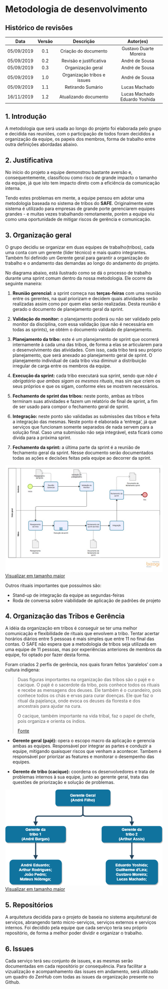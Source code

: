 # Metodologia de desenvolvimento

## Histórico de revisões
|   Data   |  Versão  |        Descrição       |          Autor(es)          |
|:--------:|:--------:|:----------------------:|:---------------------------:|
|05/09/2019| 0.1 | Criação do documento       |   Gustavo Duarte Moreira  |
|05/09/2019| 0.2 | Revisão e justificativa | André de Sousa |
|05/09/2019| 0.3 | Organização geral | André de Sousa |
|05/09/2019| 1.0 | Organização tribos e issues | André de Sousa |
|05/09/2019| 1.1 | Retirando Sumário | Lucas Machado |
|16/11/2019| 1.2 | Atualizando documento | Lucas Machado <br>Eduardo Yoshida |

## 1. Introdução

A metodologia que será usada ao longo do projeto foi elaborada pelo grupo e decidida nas reuniões, com o participação de todos foram decididos a organização da equipe, os papeis dos membros, forma de trabalho entre outra definições abordadas abaixo.

## 2. Justificativa

No início do projeto a equipe demonstrou bastante aversão e, consequentemente, classificou como risco de grande impacto o tamanho da equipe, já que isto tem impacto direto com a eficiência da comunicação interna.

Tendo estes problemas em mente, a equipe pensou em adotar uma metodologia baseada no sistema de tribos do **SAFE**. Originalmente este sistema é utilizado para empresas de grande porte gerenciarem equipes grandes - e muitas vezes trabalhando remotamente, porém a equipe viu como uma oportunidade de mitigar riscos de gerência e comunicação.

## 3. Organização geral

O grupo decidiu se organizar em duas equipes de trabalho(tribos), cada uma conta com um gerente (líder técnico) e mais quatro integrantes. Também foi definido um Gerente geral para garantir a organização do trabalho e o andamento das demandas ao longo do andamento do projeto.

No diagrama abaixo, está ilustrado como se dá o processo de trabalho durante uma sprint comum dentro da nossa metodologia. Ele ocorre da seguinte maneira:

1. **Reunião gerencial:** a sprint começa nas **terças-feiras** com uma reunião entre os gerentes, na qual priorizam e decidem quais atividades serão realizadas assim como por quem elas serão realizadas. Desta reunião é gerado o documento de planejamento geral da sprint.

2. **Validação do monitor:** o planejamento poderá ou não ser validado pelo monitor da disciplina, com essa validação (que não é necessária em todas as sprints), se obtém o documento validado de planejamento.

3. **Planejamento da tribo:** este é um planejamento de sprint que ocorrerá internamente à cada uma das tribos, de forma a elas se articularem para o desenvolvimento das atividades. Com isso, cada tribo terá seu próprio planejamento, que será anexado ao planejamento geral de sprint. O planejamento individual de cada tribo visa diminuir a distribuição irregular de carga entre os membros da equipe.

4. **Execução da sprint:** cada tribo executará sua sprint, sendo que *não é obrigatório que ambas sigam os mesmos rituais*, mas sim que criem os seus próprios e que os sigam, conforme eles se mostrem necessários.

5. **Fechamento de sprint das tribos:** neste ponto, ambas as tribos terminam suas atividades e fazem um relatório de final de sprint, a fim de ser usado para compor o fechamento geral de sprint.

6. **Integração:** neste ponto são validadas as submissões das tribos e feita a integração das mesmas. Neste ponto é elaborada a ‘entrega’, já que serviços que funcionam somente separados de nada servem para a solução final. Caso uma submissão não seja integrável, esta ficará como dívida para a próxima sprint.

7. **Fechamento da sprint:** a última parte da sprint é a reunião de fechamento geral da sprint. Nesse documento serão documentados todas as ações e decisões feitas pela equipe ao decorrer da sprint.

![Metodologia](./../../img/bpmn/bpmn_metodologia.jpg)
[Visualizar em tamanho maior](./../../img/bpmn/bpmn_metodologia.jpg)

Outros rituais importantes que possuímos são:

- Stand-up de integração da equipe as segundas-feiras
- Roda de conversa sobre viabilidade de aplicação de padrões  de projeto

## 4. Organização das Tribos e Gerência

A idéia da organização em tribos é conseguir se ter uma melhor comunicação e flexibilidade de rituais que envolvem a tribo. Tentar acertar horários diários entre 5 pessoas é mais simples que entre 11 no final das contas. O SAFE não espera que a metodologia de tribos seja utilizada em uma equipe de 11 pessoas, mas por experiências anteriores de membros da equipe, foi optado por fazer desta forma.

Foram criados 2 perfis de gerência, nos quais foram feitos ‘paralelos’ com a cultura indigena:

> Duas figuras importantes na organização das tribos são o pajé e o
> cacique. O pajé é o sacerdote da tribo, pois conhece todos os rituais e
> recebe  as mensagens dos deuses. Ele também é o curandeiro, pois conhece
> todos os chás  e ervas para curar doenças. Ele que faz o ritual da
> pajelança, onde evoca os  deuses da floresta e dos ancestrais para
> ajudar na cura.
>
> O cacique, também  importante na vida tribal, faz o
> papel de chefe, pois organiza e orienta os  índios.
>
> [Fonte](https://www.sohistoria.com.br/ef2/indios/p1.php)


- **Gerente geral (pajé):** opera o escopo macro da aplicação e gerencia ambas as equipes. Responsável por integrar as partes e conduzir a equipe, mitigando quaisquer riscos que venham a acontecer. Tambem é responsável por priorizar as features e monitorar o desempenho das equipes.

- **Gerente de tribo (cacique):** coordena os desenvolvedores e trata de problemas internos à sua equipe, junto ao gerente geral, trata das questões de priorização e solução de problemas.


![organizacao](./../../img/organizacao.png)
[Visualizar em tamanho maior](./../../img/organizacao.png)

## 5. Repositórios

A arquitetura decidida para o projeto de baseia no sistema arquitetural de serviços, abrangendo tanto micro-serviços, serviços externos e serviços internos. Foi decidido pela equipe que cada serviço teria seu próprio repositório, de forma a melhor poder dividir e organizar o trabalho.

## 6. Issues

Cada serviço terá seu conjunto de issues, e as mesmas serão documentadas em cada repositório pr consequência. Para facilitar a vizualização e acompanhamento das issues em andamento, será utilizado um quadro do ZenHub com todas as issues da organização presente no Github.
